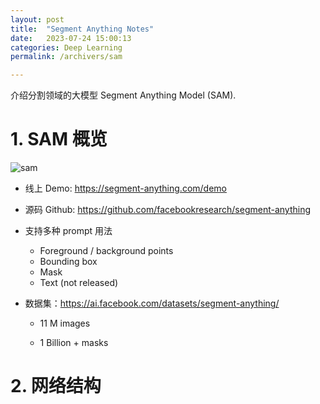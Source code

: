 ```yaml
---
layout: post
title:  "Segment Anything Notes"
date:   2023-07-24 15:00:13
categories: Deep Learning
permalink: /archivers/sam

---
```


介绍分割领域的大模型 Segment Anything Model (SAM).

<!--more-->

# 1. SAM 概览

![sam](F:\WorkNotes\blogs\_posts\2023-04-16-SAM_pics\sam.png)



- 线上 Demo: https://segment-anything.com/demo

- 源码 Github: https://github.com/facebookresearch/segment-anything

- 支持多种 prompt 用法

  - Foreground / background points
  - Bounding box
  - Mask
  - Text (not released)
  
- 数据集：https://ai.facebook.com/datasets/segment-anything/
  
  - 11 M images
    
  - 1 Billion + masks
    
    

# 2. 网络结构